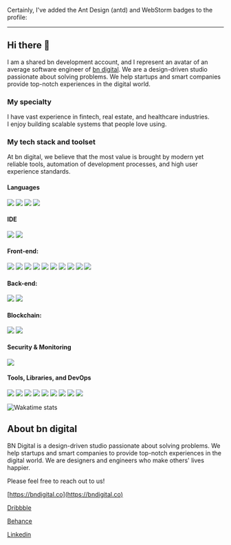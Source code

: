 Certainly, I've added the Ant Design (antd) and WebStorm badges to the profile:

---

## Hi there 👋

I am a shared bn development account, and I represent an avatar of an average software engineer of [bn digital](http://bndigital.co). We are a design-driven studio passionate about solving problems. We help startups and smart companies provide top-notch experiences in the digital world.

### My specialty

I have vast experience in fintech, real estate, and healthcare industries.  
I enjoy building scalable systems that people love using.

### My tech stack and toolset

At bn digital, we believe that the most value is brought by modern yet reliable tools, automation of development processes, and high user experience standards.

#### Languages

![](https://img.shields.io/badge/JavaScript-Language-informational?style=flat-square&logo=javascript&logoColor=white&color=2bbc8a)
![](https://img.shields.io/badge/TypeScript-Dialect-informational?style=flat-square&logo=typescript&logoColor=white&color=2bbc8a)
![](https://img.shields.io/badge/HTML-Language-informational?style=flat-square&logo=html5&logoColor=white&color=2bbc8a)
![](https://img.shields.io/badge/CSS-Language-informational?style=flat-square&logo=css3&logoColor=white&color=2bbc8a)

#### IDE

![](https://img.shields.io/badge/VS_Code-Editor-informational?style=flat-square&logo=visual-studio-code&logoColor=white&color=2bbc8a)
![](https://img.shields.io/badge/WebStorm-Editor-informational?style=flat-square&logo=webstorm&logoColor=white&color=2bbc8a)

#### Front-end:

![](https://img.shields.io/badge/React-Framework-informational?style=flat-square&logo=react&logoColor=white&color=2bbc8a)
![](https://img.shields.io/badge/Ant_Design-UI_Framework-informational?style=flat-square&logo=ant-design&logoColor=white&color=2bbc8a)
![](https://img.shields.io/badge/LESS-Dialect-informational?style=flat-square&logo=less&logoColor=white&color=2bbc8a)
![](https://img.shields.io/badge/SASS-Dialect-informational?style=flat-square&logo=sass&logoColor=white&color=2bbc8a)
![](https://img.shields.io/badge/Bootstrap-UI_Framework-informational?style=flat-square&logo=bootstrap&logoColor=white&color=2bbc8a)
![](https://img.shields.io/badge/React_Bootstrap-Library-informational?style=flat-square&logo=react&logoColor=white&color=2bbc8a)
![](https://img.shields.io/badge/Redux-State_Management-informational?style=flat-square&logo=redux&logoColor=white&color=2bbc8a)
![](https://img.shields.io/badge/Tailwind_CSS-Styling_Framework-informational?style=flat-square&logo=tailwind-css&logoColor=white&color=2bbc8a)
![](https://img.shields.io/badge/Material_UI-UI_Framework-informational?style=flat-square&logo=material-ui&logoColor=white&color=2bbc8a)
![](https://img.shields.io/badge/Storybook-UI_Toolkit-informational?style=flat-square&logo=storybook&logoColor=white&color=2bbc8a)

#### Back-end:

![](https://img.shields.io/badge/Node.js-Runtime_Environment-informational?style=flat-square&logo=node.js&logoColor=white&color=2bbc8a)
![](https://img.shields.io/badge/Express.js-Server_Framework-informational?style=flat-square&logo=express&logoColor=white&color=2bbc8a)

#### Blockchain:

![](https://img.shields.io/badge/ethers.js-Library-informational?style=flat-square&logo=ethereum&logoColor=white&color=2bbc8a)
![](https://img.shields.io/badge/web3.js-Library-informational?style=flat-square&logo=ethereum&logoColor=white&color=2bbc8a)

#### Security & Monitoring

![](https://img.shields.io/badge/Vault-Secrets_Storage-informational?style=flat-square&logo=vault&logoColor=white&color=2bbc8a)

#### Tools, Libraries, and DevOps

![](https://img.shields.io/badge/Github-Repository-informational?style=flat-square&logo=github&logoColor=white&color=2bbc8a)
![](https://img.shields.io/badge/Github_Actions-CI|CD-informational?style=flat-square&logo=githubactions&logoColor=white&color=2bbc8a)
![](https://img.shields.io/badge/GraphQL-API_Development-informational?style=flat-square&logo=graphql&logoColor=white&color=2bbc8a)
![](https://img.shields.io/badge/Axios-HTTP_Client-informational?style=flat-square&logo=axios&logoColor=white&color=2bbc8a)
![](https://img.shields.io/badge/Webpack-Module_Bundler-informational?style=flat-square&logo=webpack&logoColor=white&color=2bbc8a)
![](https://img.shields.io/badge/Gulp-Task_Runner-informational?style=flat-square&logo=gulp&logoColor=white&color=2bbc8a)
![](https://img.shields.io/badge/Figma-Design_Tool-informational?style=flat-square&logo=figma&logoColor=white&color=2bbc8a)
![](https://img.shields.io/badge/Photoshop-Image_Editing-informational?style=flat-square&logo=adobe-photoshop&logoColor=white&color=2bbc8a)
![](https://img.shields.io/badge/Docker-Container_Platform-informational?style=flat-square&logo=docker&logoColor=white&color=2bbc8a)

![Wakatime stats](https://wakatime.com/share/@bb43d648-836f-4dfb-be67-6bdb6716f76d/a93efbac-cce0-4f38-8092-4de86cef3923.svg)

## About bn digital

BN Digital is a design-driven studio passionate about solving problems. We help startups and smart companies to provide top-notch experiences in the digital world. We are designers and engineers who make others' lives happier.

Please feel free to reach out to us!

[https://bndigital.co](https://bndigital.co)

[Dribbble](https://dribbble.com/bndigital)

[Behance](https://www.behance.net/bn_digital)

[Linkedin](https://www.linkedin.com/company/bndigital-llc)
